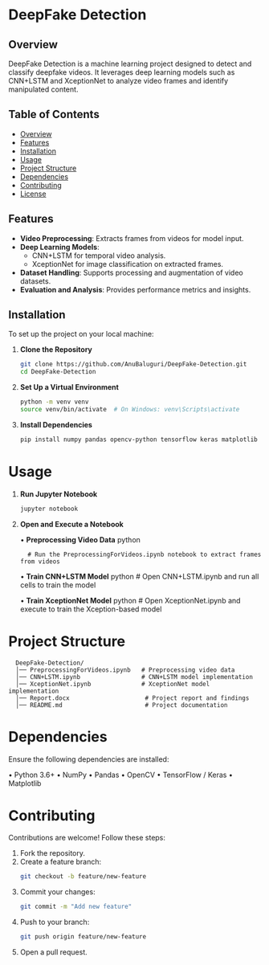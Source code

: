 # DeepFake Detection

## Overview

DeepFake Detection is a machine learning project designed to detect and classify deepfake videos. It leverages deep learning models such as CNN+LSTM and XceptionNet to analyze video frames and identify manipulated content.

## Table of Contents

- [Overview](#overview)
- [Features](#features)
- [Installation](#installation)
- [Usage](#usage)
- [Project Structure](#project-structure)
- [Dependencies](#dependencies)
- [Contributing](#contributing)
- [License](#license)

## Features

- **Video Preprocessing**: Extracts frames from videos for model input.
- **Deep Learning Models**:
  - CNN+LSTM for temporal video analysis.
  - XceptionNet for image classification on extracted frames.
- **Dataset Handling**: Supports processing and augmentation of video datasets.
- **Evaluation and Analysis**: Provides performance metrics and insights.

## Installation

To set up the project on your local machine:

1. **Clone the Repository**
   ```bash
   git clone https://github.com/AnuBaluguri/DeepFake-Detection.git
   cd DeepFake-Detection
   
2. **Set Up a Virtual Environment**
   ```bash
   python -m venv venv
   source venv/bin/activate  # On Windows: venv\Scripts\activate
3. **Install Dependencies**
     ```bash
     pip install numpy pandas opencv-python tensorflow keras matplotlib
# Usage
1. **Run Jupyter Notebook**
     ```bash
     jupyter notebook
2. **Open and Execute a Notebook**
   
     •  **Preprocessing Video Data**
         python
     
         # Run the PreprocessingForVideos.ipynb notebook to extract frames from videos
    •  **Train CNN+LSTM Model**
        python
       # Open CNN+LSTM.ipynb and run all cells to train the model
   
    •  **Train XceptionNet Model**
       python
       # Open XceptionNet.ipynb and execute to train the Xception-based model
    
# Project Structure
      DeepFake-Detection/
      │── PreprocessingForVideos.ipynb   # Preprocessing video data
      │── CNN+LSTM.ipynb                 # CNN+LSTM model implementation
      │── XceptionNet.ipynb              # XceptionNet model implementation
      │── Report.docx                     # Project report and findings
      │── README.md                       # Project documentation


# Dependencies
Ensure the following dependencies are installed:

•  Python 3.6+
•  NumPy
•  Pandas
•  OpenCV
•  TensorFlow / Keras
•  Matplotlib

# Contributing

Contributions are welcome! Follow these steps:

1. Fork the repository.
2. Create a feature branch:
   ```bash
   git checkout -b feature/new-feature
3. Commit your changes:
   ```bash
   git commit -m "Add new feature"
4. Push to your branch:
   ```bash
   git push origin feature/new-feature
5. Open a pull request.
